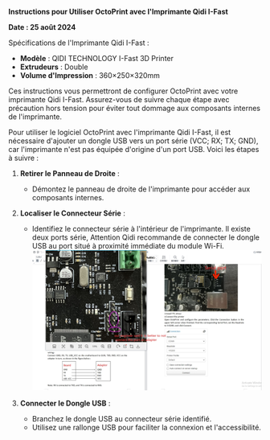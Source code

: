 **Instructions pour Utiliser OctoPrint avec l'Imprimante Qidi I-Fast**

**Date : 25 août 2024**

Spécifications de l'Imprimante Qidi I-Fast :
- **Modèle** : QIDI TECHNOLOGY I-Fast 3D Printer
- **Extrudeurs** : Double
- **Volume d'Impression** : 360×250×320mm

Ces instructions vous permettront de configurer OctoPrint avec votre imprimante Qidi I-Fast.
Assurez-vous de suivre chaque étape avec précaution hors tension pour éviter tout dommage aux composants internes de l'imprimante.

Pour utiliser le logiciel OctoPrint avec l'imprimante Qidi I-Fast, il est nécessaire d'ajouter un dongle USB vers un port série (VCC; RX; TX; GND), car l'imprimante n'est pas équipée d'origine d'un port USB. Voici les étapes à suivre :

1. **Retirer le Panneau de Droite** :
   - Démontez le panneau de droite de l'imprimante pour accéder aux composants internes.

2. **Localiser le Connecteur Série** :
   - Identifiez le connecteur série à l'intérieur de l'imprimante. Il existe deux ports série, Attention Qidi recommande de connecter le dongle USB au port situé à proximité immédiate du module Wi-Fi.
![Le PCB en question est celui visible sur la photo de droite :](https://github.com/sudtek/IMPRIMANTES_3D/blob/main/QIDI/IFAST/LOGICIELS/Octoprint/PCB_serial.png)

3. **Connecter le Dongle USB** :
   - Branchez le dongle USB au connecteur série identifié.
   - Utilisez une rallonge USB pour faciliter la connexion et l'accessibilité.

